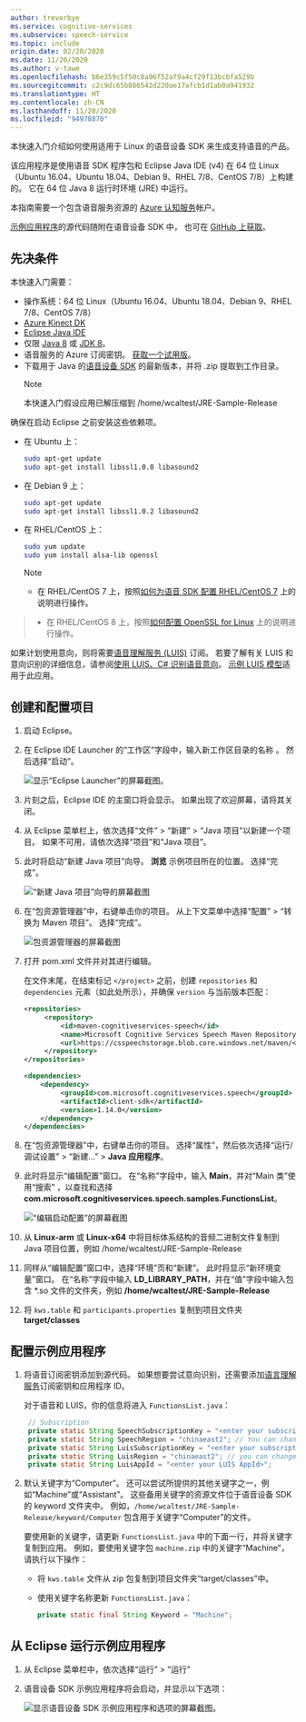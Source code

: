 ```yaml
---
author: trevorbye
ms.service: cognitive-services
ms.subservice: speech-service
ms.topic: include
origin.date: 02/20/2020
ms.date: 11/20/2020
ms.author: v-tawe
ms.openlocfilehash: b6e359c5f50c8a96f52af9a4cf29f13bcbfa529b
ms.sourcegitcommit: c2c9dc65b886542d220ae17afcb1d1ab0a941932
ms.translationtype: HT
ms.contentlocale: zh-CN
ms.lasthandoff: 11/20/2020
ms.locfileid: "94978870"
---
```

本快速入门介绍如何使用适用于 Linux 的语音设备 SDK 来生成支持语音的产品。

该应用程序是使用语音 SDK 程序包和 Eclipse Java IDE (v4) 在 64 位 Linux（Ubuntu 16.04、Ubuntu 18.04、Debian 9、RHEL 7/8、CentOS 7/8）上构建的。 它在 64 位 Java 8 运行时环境 (JRE) 中运行。

本指南需要一个包含语音服务资源的 [Azure 认知服务](../get-started.md)帐户。 

[示例应用程序](https://aka.ms/sdsdk-download-JRE)的源代码随附在语音设备 SDK 中， 也可在 [GitHub 上获取](https://github.com/Azure-Samples/Cognitive-Services-Speech-Devices-SDK)。

## <a name="prerequisites"></a>先决条件

本快速入门需要：

* 操作系统：64 位 Linux（Ubuntu 16.04、Ubuntu 18.04、Debian 9、RHEL 7/8、CentOS 7/8）
* [Azure Kinect DK](https://azure.microsoft.com/services/kinect-dk/)
* [Eclipse Java IDE](https://www.eclipse.org/downloads/)
* 仅限 [Java 8](https://www.oracle.com/technetwork/java/javase/downloads/jre8-downloads-2133155.html) 或 [JDK 8](https://www.oracle.com/technetwork/java/javase/downloads/index.html)。
* 语音服务的 Azure 订阅密钥。 [获取一个试用版](../get-started.md)。
* 下载用于 Java 的[语音设备 SDK](https://aka.ms/sdsdk-download-JRE) 的最新版本，并将 .zip 提取到工作目录。
   > [!NOTE]
   > 本快速入门假设应用已解压缩到 /home/wcaltest/JRE-Sample-Release

确保在启动 Eclipse 之前安装这些依赖项。

* 在 Ubuntu 上：

  ```sh
  sudo apt-get update
  sudo apt-get install libssl1.0.0 libasound2
  ```

* 在 Debian 9 上：

  ```sh
  sudo apt-get update
  sudo apt-get install libssl1.0.2 libasound2
  ```

* 在 RHEL/CentOS 上：
  
  ```sh
  sudo yum update
  sudo yum install alsa-lib openssl
  ```

  > [!NOTE]
  > - 在 RHEL/CentOS 7 上，按照[如何为语音 SDK 配置 RHEL/CentOS 7](~/articles/cognitive-services/speech-service/how-to-configure-rhel-centos-7.md) 上的说明进行操作。
> - 在 RHEL/CentOS 8 上，按照[如何配置 OpenSSL for Linux](~/articles/cognitive-services/speech-service/how-to-configure-openssl-linux.md) 上的说明进行操作。

<!-- Conversation Transcription is currently only available for "en-US" and "zh-CN", in the "chinaeast2" regions. You must have a speech key in one of those regions to use Conversation Transcription. -->

如果计划使用意向，则将需要[语音理解服务 (LUIS)](https://docs.azure.cn/cognitive-services/luis/azureibizasubscription) 订阅。 若要了解有关 LUIS 和意向识别的详细信息，请参阅[使用 LUIS、C# 识别语音意向](https://docs.azure.cn/cognitive-services/speech-service/how-to-recognize-intents-from-speech-csharp)。 [示例 LUIS 模型](https://aka.ms/sdsdk-luis)适用于此应用。

## <a name="create-and-configure-the-project"></a>创建和配置项目

1. 启动 Eclipse。

1. 在 Eclipse IDE Launcher 的“工作区”字段中，输入新工作区目录的名称 。 然后选择“启动”。

   ![显示“Eclipse Launcher”的屏幕截图。](../media/speech-devices-sdk/eclipse-launcher-linux.png)

1. 片刻之后，Eclipse IDE 的主窗口将会显示。 如果出现了欢迎屏幕，请将其关闭。

1. 从 Eclipse 菜单栏上，依次选择“文件” > “新建” > “Java 项目”以新建一个项目。 如果不可用，请依次选择“项目”和“Java 项目”。

1. 此时将启动“新建 Java 项目”向导。 **浏览** 示例项目所在的位置。 选择“完成”。

   ![“新建 Java 项目”向导的屏幕截图](../media/speech-devices-sdk/eclipse-new-java-project-linux.png)

1. 在“包资源管理器”中，右键单击你的项目。 从上下文菜单中选择“配置” > “转换为 Maven 项目”。 选择“完成”。

   ![包资源管理器的屏幕截图](../media/speech-devices-sdk/eclipse-convert-to-maven.png)

1. 打开 pom.xml 文件并对其进行编辑。

    在文件末尾，在结束标记 `</project>` 之前，创建 `repositories` 和 `dependencies` 元素（如此处所示），并确保 `version` 与当前版本匹配：
    ```xml    
    <repositories>
         <repository>
             <id>maven-cognitiveservices-speech</id>
             <name>Microsoft Cognitive Services Speech Maven Repository</name>
             <url>https://csspeechstorage.blob.core.windows.net/maven/</url>
         </repository>
    </repositories>
 
    <dependencies>
        <dependency>
             <groupId>com.microsoft.cognitiveservices.speech</groupId>
             <artifactId>client-sdk</artifactId>
             <version>1.14.0</version>
        </dependency>
    </dependencies>
   ```

1. 在“包资源管理器”中，右键单击你的项目。 选择“属性”，然后依次选择“运行/调试设置” > “新建...” > **Java 应用程序**。 

1. 此时将显示“编辑配置”窗口。 在“名称”字段中，输入 **Main**，并对“Main 类”使用“搜索” ，以查找和选择 **com.microsoft.cognitiveservices.speech.samples.FunctionsList**。

   ![“编辑启动配置”的屏幕截图](../media/speech-devices-sdk/eclipse-edit-launch-configuration-linux.png)

1. 从 **Linux-arm** 或 **Linux-x64** 中将目标体系结构的音频二进制文件复制到 Java 项目位置，例如 /home/wcaltest/JRE-Sample-Release

1. 同样从“编辑配置”窗口中，选择“环境”页和“新建”。 此时将显示“新环境变量”窗口。 在“名称”字段中输入 **LD_LIBRARY_PATH**，并在“值”字段中输入包含 *.so 文件的文件夹，例如 **/home/wcaltest/JRE-Sample-Release**

1. 将 `kws.table` 和 `participants.properties` 复制到项目文件夹 **target/classes**


## <a name="configure-the-sample-application"></a>配置示例应用程序

1. 将语音订阅密钥添加到源代码。 如果想要尝试意向识别，还需要添加[语言理解服务](https://azure.microsoft.com/services/cognitive-services/language-understanding-intelligent-service/)订阅密钥和应用程序 ID。

   对于语音和 LUIS，你的信息将进入 `FunctionsList.java`：

   ```java
    // Subscription
    private static String SpeechSubscriptionKey = "<enter your subscription info here>";
    private static String SpeechRegion = "chinaeast2"; // You can change this if your speech region is different.
    private static String LuisSubscriptionKey = "<enter your subscription info here>";
    private static String LuisRegion = "chinaeast2"; // you can change this, if you want to test the intent, and your LUIS region is different.
    private static String LuisAppId = "<enter your LUIS AppId>";
   ```

    <!-- If you are using conversation transcription, your speech key and region information are also needed in `Cts.java`:

   ```java
    private static final String CTSKey = "<Conversation Transcription Service Key>";
    private static final String CTSRegion="<Conversation Transcription Service Region>";// Region may be "chinaeast2"
    ``` -->

1. 默认关键字为“Computer”。 还可以尝试所提供的其他关键字之一，例如“Machine”或“Assistant”。 这些备用关键字的资源文件位于语音设备 SDK 的 keyword 文件夹中。 例如，`/home/wcaltest/JRE-Sample-Release/keyword/Computer` 包含用于关键字“Computer”的文件。

   <!-- > [!TIP]
   > You can also [create a custom keyword](../speech-devices-sdk-create-kws.md). -->

    要使用新的关键字，请更新 `FunctionsList.java` 中的下面一行，并将关键字复制到应用。 例如，要使用关键字包 `machine.zip` 中的关键字“Machine”，请执行以下操作：

   * 将 `kws.table` 文件从 zip 包复制到项目文件夹“target/classes”中。

   * 使用关键字名称更新 `FunctionsList.java`：

     ```java
     private static final String Keyword = "Machine";
     ```

## <a name="run-the-sample-application-from-eclipse"></a>从 Eclipse 运行示例应用程序

1. 从 Eclipse 菜单栏中，依次选择“运行” > “运行” 

1. 语音设备 SDK 示例应用程序将会启动，并显示以下选项：

   ![显示语音设备 SDK 示例应用程序和选项的屏幕截图。](../media/speech-devices-sdk/java-sample-app-linux.png)

   <!-- 1. Try the new **Conversation Transcription** demo. Start transcribing with **Session** > **Start**. By default everyone is a guest. However, if you have participant's voice signatures they can be put into `participants.properties` in the project folder **target/classes**. To generate the voice signature, look at [Transcribe conversations (SDK)](../how-to-use-conversation-transcription-service.md).

   ![Screenshot that shows a demo Conversation Transcription application.](../media/speech-devices-sdk/cts-sample-app-linux.png)

## Create and run standalone the application

1. In the **Package explorer**, right-click your project. Choose **Export**. 
1. The **Export** window appears. Expand **Java** and select **Runnable JAR file** and then select **Next**.

   ![Screenshot that shows the Export window.](../media/speech-devices-sdk/eclipse-export-linux.png) 

1. The **Runnable JAR File Export** window appears. Choose an **Export destination** for the application, and then select **Finish**.
 
   ![Screenshot that shows the Runnable JAR File Export window.](../media/speech-devices-sdk/eclipse-export-jar-linux.png)

1. Please put `kws.table` and `participants.properties` in the destination folder chosen above as these files are needed by the application.

1. Set the LD_LIBRARY_LIB to the folder containing the *.so files

     ```bash
     export LD_LIBRARY_PATH=/home/wcaltest/JRE-Sample-Release
     ```

1. To run the standalone application

     ```bash
     java -jar SpeechDemo.jar
     ```
